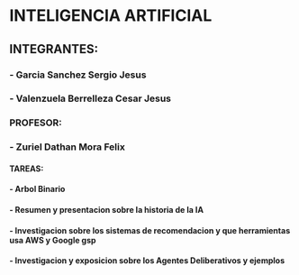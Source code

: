 # INTELIGENCIA ARTIFICIAL
## INTEGRANTES:
### - Garcia Sanchez Sergio Jesus
### - Valenzuela Berrelleza Cesar Jesus


### PROFESOR:
### - Zuriel Dathan Mora Felix


#### TAREAS:
#### - Arbol Binario
#### - Resumen y presentacion sobre la historia de la IA
#### - Investigacion sobre los sistemas de recomendacion y que herramientas usa AWS y Google gsp
#### - Investigacion y exposicion sobre los Agentes Deliberativos y ejemplos
